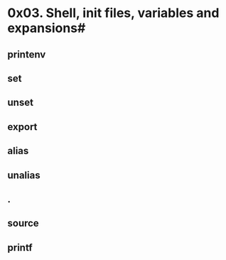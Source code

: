 # 0x03. Shell, init files, variables and expansions#
## printenv
## set
## unset
## export
## alias
## unalias
## .
## source
## printf
